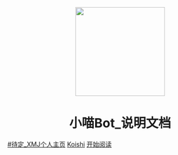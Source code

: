 <p align="center">
<img src="https://img2.imgtp.com/2024/03/16/W94p4aKq.jpg" width="200" height="200"/>
</p>
<h1 align="center">小喵Bot_说明文档</h1>

[#待定_XMJ个人主页](/)
[Koishi](https://koishi.chat)
[开始阅读](#小喵Bot)




